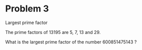 # Problem 3

Largest prime factor

The prime factors of 13195 are 5, 7, 13 and 29.

What is the largest prime factor of the number 600851475143 ?

